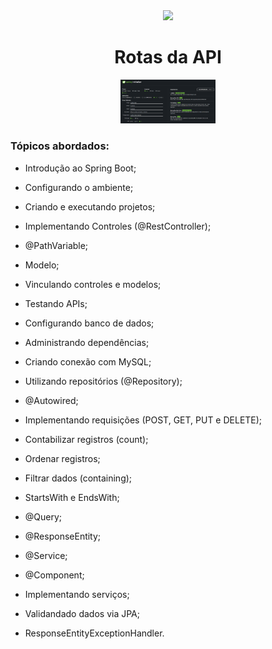 <div align="center">
  <img src="https://github.com/ralflima/java_spring/blob/master/icone.png" width="30%">

<h1 style="border-bottom:none">Rotas da API</h1>
    <img src=".github/SpringInitializr.png" width="30%">

  <div align="justify">
  <h3>Tópicos abordados:</h3>

+ Introdução ao Spring Boot;
+ Configurando o ambiente;
+ Criando e executando projetos;
+ Implementando Controles (@RestController);
+ @PathVariable;
+ Modelo;
+ Vinculando controles e modelos;
+ Testando APIs;
+ Configurando banco de dados;
+ Administrando dependências;
+ Criando conexão com MySQL;
+ Utilizando repositórios (@Repository);
+ @Autowired;
+ Implementando requisições (POST, GET, PUT e DELETE);
+ Contabilizar registros (count);
+ Ordenar registros;
+ Filtrar dados (containing);
+ StartsWith e EndsWith;
+ @Query;
+ @ResponseEntity;
+ @Service;
+ @Component;
+ Implementando serviços;
+ Validandado dados via JPA;
+ ResponseEntityExceptionHandler.


  </div>
</div>
